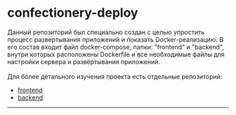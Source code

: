 # confectionery-deploy

Данный репозиторий был специально создан с целью упростить процесс развертывания приложений и показать Docker-реализацию. В его состав входит файл docker-compose, папки: "frontend" и "backend", внутри которых расположены Dockerfile и все необходимые файлы для настройки сервера и развёртывания приложений. <br>
<br>
Для более детального изучения проекта есть отдельные репозиторий: 
- [frontend](https://github.com/DendiRob/confectionery-frontend)
- [backend]([rg.ru](https://github.com/DendiRob/confectionery-backend)https://github.com/DendiRob/confectionery-backend)

***
